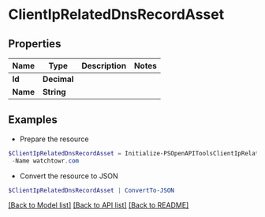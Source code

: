 # ClientIpRelatedDnsRecordAsset
## Properties

Name | Type | Description | Notes
------------ | ------------- | ------------- | -------------
**Id** | **Decimal** |  | 
**Name** | **String** |  | 

## Examples

- Prepare the resource
```powershell
$ClientIpRelatedDnsRecordAsset = Initialize-PSOpenAPIToolsClientIpRelatedDnsRecordAsset  -Id 1 `
 -Name watchtowr.com
```

- Convert the resource to JSON
```powershell
$ClientIpRelatedDnsRecordAsset | ConvertTo-JSON
```

[[Back to Model list]](../README.md#documentation-for-models) [[Back to API list]](../README.md#documentation-for-api-endpoints) [[Back to README]](../README.md)

